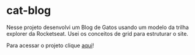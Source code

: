 # cat-blog

Nesse projeto desenvolvi um Blog de Gatos usando um modelo da trilha explorer da Rocketseat. Usei os conceitos de grid para estruturar o site.

Para acessar o projeto clique [aqui](nop-dev.github.io/cat-blog/)!

